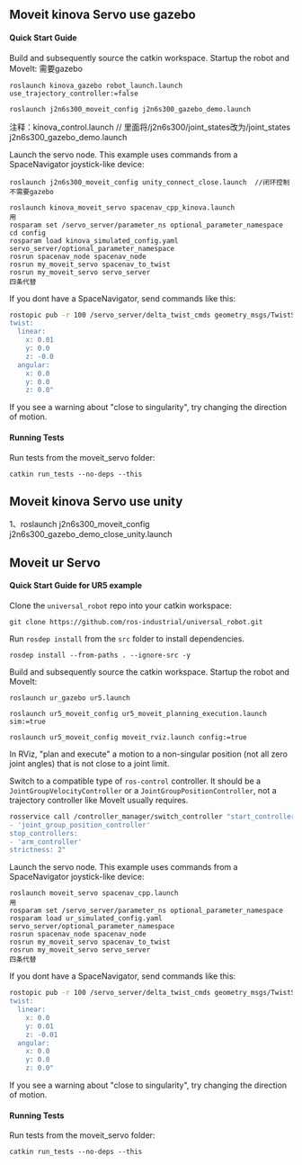 ## Moveit kinova Servo use gazebo
#### Quick Start Guide


Build and subsequently source the catkin workspace. Startup the robot and MoveIt:  需要gazebo

    roslaunch kinova_gazebo robot_launch.launch use_trajectory_controller:=false

    roslaunch j2n6s300_moveit_config j2n6s300_gazebo_demo.launch

注释：kinova_control.launch     //   里面将/j2n6s300/joint_states改为/joint_states
j2n6s300_gazebo_demo.launch

Launch the servo node. This example uses commands from a SpaceNavigator joystick-like device:

    roslaunch j2n6s300_moveit_config unity_connect_close.launch  //闭环控制 不需要gazebo

    roslaunch kinova_moveit_servo spacenav_cpp_kinova.launch
    用
    rosparam set /servo_server/parameter_ns optional_parameter_namespace
    cd config
    rosparam load kinova_simulated_config.yaml servo_server/optional_parameter_namespace
    rosrun spacenav_node spacenav_node
    rosrun my_moveit_servo spacenav_to_twist
    rosrun my_moveit_servo servo_server
    四条代替
If you dont have a SpaceNavigator, send commands like this:

```sh
rostopic pub -r 100 /servo_server/delta_twist_cmds geometry_msgs/TwistStamped "header: auto
twist:
  linear:
    x: 0.01
    y: 0.0
    z: -0.0
  angular:
    x: 0.0
    y: 0.0
    z: 0.0"
```

If you see a warning about "close to singularity", try changing the direction of motion.

#### Running Tests

Run tests from the moveit\_servo folder:

    catkin run_tests --no-deps --this

## Moveit kinova Servo use unity
1、roslaunch j2n6s300_moveit_config j2n6s300_gazebo_demo_close_unity.launch

## Moveit ur Servo

#### Quick Start Guide for UR5 example

Clone the `universal_robot` repo into your catkin workspace:

    git clone https://github.com/ros-industrial/universal_robot.git

Run `rosdep install` from the `src` folder to install dependencies.

    rosdep install --from-paths . --ignore-src -y

Build and subsequently source the catkin workspace. Startup the robot and MoveIt:

    roslaunch ur_gazebo ur5.launch

    roslaunch ur5_moveit_config ur5_moveit_planning_execution.launch sim:=true

    roslaunch ur5_moveit_config moveit_rviz.launch config:=true

In RViz, "plan and execute" a motion to a non-singular position (not all zero joint angles) that is not close to a joint limit.

Switch to a compatible type of `ros-control` controller. It should be a `JointGroupVelocityController` or a `JointGroupPositionController`, not a trajectory controller like MoveIt usually requires.

```sh
rosservice call /controller_manager/switch_controller "start_controllers:
- 'joint_group_position_controller'
stop_controllers:
- 'arm_controller'
strictness: 2"
```

Launch the servo node. This example uses commands from a SpaceNavigator joystick-like device:

    roslaunch moveit_servo spacenav_cpp.launch
    用
    rosparam set /servo_server/parameter_ns optional_parameter_namespace
    rosparam load ur_simulated_config.yaml servo_server/optional_parameter_namespace
    rosrun spacenav_node spacenav_node
    rosrun my_moveit_servo spacenav_to_twist
    rosrun my_moveit_servo servo_server
    四条代替
If you dont have a SpaceNavigator, send commands like this:

```sh
rostopic pub -r 100 /servo_server/delta_twist_cmds geometry_msgs/TwistStamped "header: auto
twist:
  linear:
    x: 0.0
    y: 0.01
    z: -0.01
  angular:
    x: 0.0
    y: 0.0
    z: 0.0"
```

If you see a warning about "close to singularity", try changing the direction of motion.

#### Running Tests

Run tests from the moveit\_servo folder:

    catkin run_tests --no-deps --this
